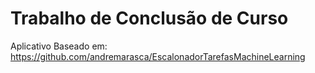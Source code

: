 # Trabalho de Conclusão de Curso

Aplicativo Baseado em: https://github.com/andremarasca/EscalonadorTarefasMachineLearning
